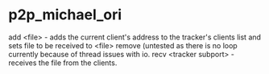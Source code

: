 # p2p_michael_ori
add \<file\> - adds the current client's address to the tracker's clients list and sets file to be received to \<file\>
remove (untested as there is no loop currently because of thread issues with io.
recv \<tracker subport\> - receives the file from the clients.
